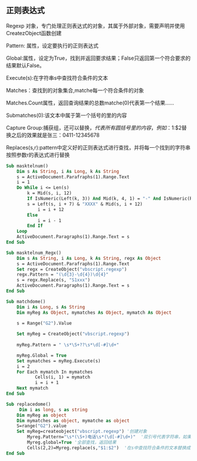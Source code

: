 ## 正则表达式

Regexp 对象，专门处理正则表达式的对象，其属于外部对象，需要声明并使用CreatezObject函数创建

Pattern: 属性，设定要执行的正则表达式

Global:属性，设定为True，找到并返回要求结果；False只返回第一个符合要求的结果默认False。

Execute(s):在字符串s中查找符合条件的文本

Matches：查找到的对象集合,matche每一个符合条件的对象

Matches.Count属性，返回查询结果的总数matche(0)代表第一个结果……

Submatches(0):该文本中属于第一个括号的里的内容

Capture Group:捕获组，还可以替换，$代表所有圆括号里的内容，例如：$1:$2替换之后的效果就是张三：0411-12345678

Replaces(s,r):pattern中定义好的正则表达式进行查找，并将每一个找到的字符串按照参数r的表达式进行替换

```vb
Sub masktelnum()
    Dim s As String, i As Long, k As String
    s = ActiveDocument.Parafraphs(1).Range.Text
    i = 1
    Do While i <= Len(s)
        k = Mid(s, i, 12)
        If IsNumeric(Left(k, 3)) And Mid(k, 4, 1) = "-" And IsNumeric(Right(k, 8)) Then
        s = Left(s, i + 7) & "XXXX" & Mid(s, i + 12)
            i = i + 12
        Else
            i = i - 1
        End If
    Loop
    ActiveDocument.Paragraphs(1).Range.Text = s
End Sub

Sub masktelnum_Regx()
    Dim s As String, i As Long, k As String, regx As Object
    s = ActiveDocument.Parafraphs(1).Range.Text
    Set regx = CreateObject("vbscript.regexp")
    regx.Pattern = "(\d{3}-\d{4})\d{4}"
    s = regx.Replace(s, "S1xxx")
    ActiveDocument.Paragraphs(1).Range.Text = s
End Sub
```

```vb
Sub matchdome()
    Dim i As Long, s As String
    Dim myReg As Object, mymatches As Object, mymatch As Object

    s = Range("G2").Value
    
    Set myReg = CreateObject("vbscript.regexp")
    
    myReg.Pattern = " \s*\S+??\s*\d[-#]\d+"

    myReg.Global = True
    Set mymatches = myReg.Execute(s)
    i = 2
    For Each mymatch In mymatches
           Cells(i, 1) = mymatch
           i = i + 1
    Next mymatch
End Sub
```

```vb
Sub replacedome()
     Dim i as long, s as string
    Dim myReg as object
    Dim mymatches as object, mymatche as object
    S=range("G2").value
    Set myReg=createobject("vbscript.regexp") '创建对象
        Myreg.Pattern="\s*(\S+)电话\s*(\d[-#]\d+)"  '双引号代表字符串，如果字符串中含有双引
        Myreg.global=True '全部查找，返回结果
        Cells(2,2)=Myreg.replace(s,"$1:$2")  '在s中查找符合条件的文本替换成要求的样子
End Sub
```

